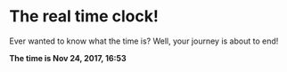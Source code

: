 # The real time clock!

Ever wanted to know what the time is? Well, your journey is about to end!

**The time is Nov 24, 2017, 16:53**